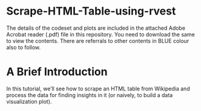 # Scrape-HTML-Table-using-rvest

The details of the codeset and plots are included in the attached Adobe Acrobat reader (.pdf) file in this repository. 
You need to download the same to view the contents. There are referrals to other contents in BLUE colour also to follow.

A Brief Introduction
======================

In this tutorial, we’ll see how to scrape an HTML table from Wikipedia and process the data for finding insights in it (or naively, to build a data visualization plot).
